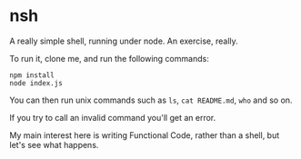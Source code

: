 # nsh
A really simple shell, running under node. An exercise, really.


To run it, clone me, and run the following commands:
```
npm install
node index.js 
```

You can then run unix commands such as ```ls```, ```cat README.md```, ```who``` and so on.

If you try to call an invalid command you'll get an error.

My main interest here is writing Functional Code, rather than a shell, but let's see what happens.